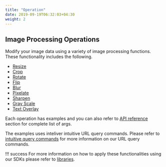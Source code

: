 ```yaml
---
title: "Operation"
date: 2019-09-19T06:32:03+04:30
weight: 2
---
```


## Image Processing Operations

Modify your image data using a variety of image processing functions. These functionality includes
the following.

* [Resize](resize.md)
* [Crop](crop.md)
* [Rotate](rotate.md)
* [Flip](flip.md)
* [Blur](blur.md)
* [Pixelate](pixelate.md)
* [Sharpen](sharpen.md)
* [Gray Scale](gray-scale.md)
* [Text Overlay](text-overlay.md)

Each operation has examples and you can also refer to [API reference](../api-reference/index.md) section for complete list of args.

The examples uses inteliver intuitive URL query commands. Please refer to [intuitive query commands](../getting-started/integration.md) for more information on our URL query commands. 

!!! success
    For more information on how to apply these functionalities using our SDKs please refer to [libraries](../libraries/index.md).
